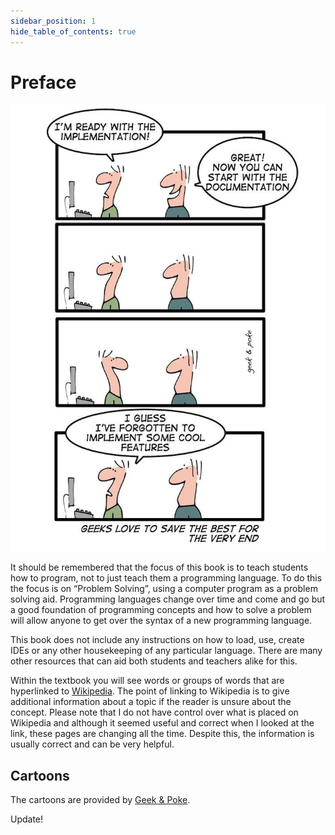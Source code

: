 ```yaml
---
sidebar_position: 1
hide_table_of_contents: true
---
```


# Preface

![image](./images/cartoons/geeks_love_to_save_the_best_for_the_very_end.png)

It should be remembered that the focus of this book is to teach students how to program, not to just teach them a programming language. To do this the focus is on “Problem Solving”, using a computer program as a problem solving aid. Programming languages change over time and come and go but a good foundation of programming concepts and how to solve a problem will allow anyone to get over the syntax of a new programming language.

This book does not include any instructions on how to load, use, create IDEs or any other housekeeping of any particular language. There are many other resources that can aid both students and teachers alike for this.

Within the textbook you will see words or groups of words that are hyperlinked to [Wikipedia](https://en.wikipedia.org/wiki>). The point of linking to Wikipedia is to give additional information about a topic if the reader is unsure about the concept. Please note that I do not have control over what is placed on Wikipedia and although it seemed useful and correct when I looked at the link, these pages are changing all the time. Despite this, the information is usually correct and can be very helpful.

## Cartoons

The cartoons are provided by [Geek & Poke](http://geek-and-poke.com/).

Update!
